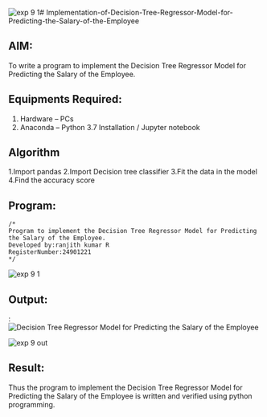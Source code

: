 ![exp 9 1](https://github.com/user-attachments/assets/49cd475f-ad86-4cf5-ac25-40238e4b2933)# Implementation-of-Decision-Tree-Regressor-Model-for-Predicting-the-Salary-of-the-Employee

## AIM:
To write a program to implement the Decision Tree Regressor Model for Predicting the Salary of the Employee.

## Equipments Required:
1. Hardware – PCs
2. Anaconda – Python 3.7 Installation / Jupyter notebook

## Algorithm
1.Import pandas
2.Import Decision tree classifier
3.Fit the data in the model 4.Find the accuracy score

## Program:
```
/*
Program to implement the Decision Tree Regressor Model for Predicting the Salary of the Employee.
Developed by:ranjith kumar R
RegisterNumber:24901221  
*/
```
![exp 9 1](https://github.com/user-attachments/assets/6ad4fd4b-b652-4e97-af03-1295bbae5cb7)

## Output:
:
![Decision Tree Regressor Model for Predicting the Salary of the Employee](sam.png)

![exp 9 out](https://github.com/user-attachments/assets/6fbfd95c-fdb4-4317-be01-22af89317c54)

## Result:
Thus the program to implement the Decision Tree Regressor Model for Predicting the Salary of the Employee is written and verified using python programming.
